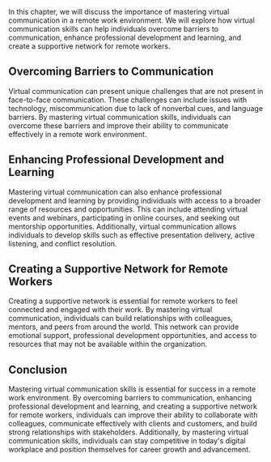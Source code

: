 
In this chapter, we will discuss the importance of mastering virtual communication in a remote work environment. We will explore how virtual communication skills can help individuals overcome barriers to communication, enhance professional development and learning, and create a supportive network for remote workers.

Overcoming Barriers to Communication
------------------------------------

Virtual communication can present unique challenges that are not present in face-to-face communication. These challenges can include issues with technology, miscommunication due to lack of nonverbal cues, and language barriers. By mastering virtual communication skills, individuals can overcome these barriers and improve their ability to communicate effectively in a remote work environment.

Enhancing Professional Development and Learning
-----------------------------------------------

Mastering virtual communication can also enhance professional development and learning by providing individuals with access to a broader range of resources and opportunities. This can include attending virtual events and webinars, participating in online courses, and seeking out mentorship opportunities. Additionally, virtual communication allows individuals to develop skills such as effective presentation delivery, active listening, and conflict resolution.

Creating a Supportive Network for Remote Workers
------------------------------------------------

Creating a supportive network is essential for remote workers to feel connected and engaged with their work. By mastering virtual communication, individuals can build relationships with colleagues, mentors, and peers from around the world. This network can provide emotional support, professional development opportunities, and access to resources that may not be available within the organization.

Conclusion
----------

Mastering virtual communication skills is essential for success in a remote work environment. By overcoming barriers to communication, enhancing professional development and learning, and creating a supportive network for remote workers, individuals can improve their ability to collaborate with colleagues, communicate effectively with clients and customers, and build strong relationships with stakeholders. Additionally, by mastering virtual communication skills, individuals can stay competitive in today's digital workplace and position themselves for career growth and advancement.
